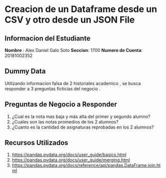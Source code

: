 # Creacion de un Dataframe desde un CSV y otro desde un JSON File

## Informacion del Estudiante
**Nombre** : Alex Daniel Galo Soto
**Seccion**: 1700
**Numero de Cuenta**: 20181002352

## Dummy Data
Utilizando informacion falsa de 2 historiales academico , se busca responder a 3 preguntas ficticias del negocio .

## Preguntas de Negocio a Responder
1. ¿Cual es la nota mas baja y más alta del primer y segundo alumno? 
2. ¿Cuales son las notas promedios de los 2 alumnos?
3. ¿Cuanto es la cantidad de asignaturas reprobadas en los 2 alumnos?
 

## Recursos Utilizados
1. https://pandas.pydata.org/docs/user_guide/basics.html
2. https://pandas.pydata.org/docs/user_guide/merging.html
3. https://pandas.pydata.org/docs/reference/api/pandas.DataFrame.join.html